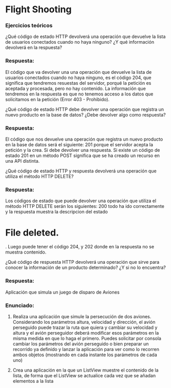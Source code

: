 # Flight Shooting

### Ejercicios teóricos
¿Qué código de estado HTTP devolverá una operación que devuelve la lista de usuarios conectados cuando no haya ninguno? ¿Y qué información devolverá en la respuesta?
### Respuesta:
El código que va devolver una una operación que devuelve la lista de usuarios conectados cuando no haya ninguno, es el  código 204, que significa que tendremos resuestas del servidor, porqué la petición es aceptada y procesada, pero no hay contenido. La información que tendremos en la respuesta es que no tenemos acceso a los datos que solicitamos en la petición (Error 403 - Prohibido). 

¿Qué código de estado HTTP debe devolver una operación que registra un nuevo producto en la base de datos? ¿Debe devolver algo como respuesta?
### Respuesta:
El código que nos devuelve una operación que registra un nuevo producto en la base de datos será el siguiente: 201 porque el servidor acepta la petición y la crea. Si debe devolver una respuesta. Si existe un código de estado 201 en un método POST significa que se ha creado un recurso en una API distinta.

¿Qué código de estado HTTP y respuesta devolverá una operación que utiliza el método HTTP DELETE?
### Respuesta:
Los códigos de estado que puede devolver una operación que utiliza el método HTTP DELETE serán los siguientes: 200 todo ha ido correctamente y la respuesta muestra la descripcion del estado
<html>
  <body>
    <h1>File deleted.</h1>
  </body>
</html>
. Luego puede tener el código 204, y 202 donde en la respuesta no se muestra contenido. 

¿Qué código de respuesta HTTP devolverá una operación que sirve para conocer la información de un producto determinado? ¿Y si no lo encuentra?
### Respuesta:


Aplicación que simula un juego de disparo de Aviones

### Enunciado:
1. Realiza una aplicación que simule la persecución de dos aviones. Considerando los parámetros altura, velocidad y dirección, el avión perseguido puede trazar la ruta que quiera y cambiar su velocidad y altura y el avión perseguidor deberá modificar esos parámetros en la misma medida en que lo haga el primero. Puedes solicitar por consola cambiar los parámetros del avión perseguido o bien preparar un recorrido ya definido y lanzar la aplicación para ver como lo recorren ambos objetos (mostrando en cada instante los parámetros de cada uno)

2. Crea una aplicación en la que un ListView muestre el contenido de la lista, de forma que el ListView se actualice cada vez que se añadan elementos a la lista
